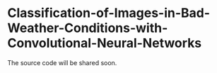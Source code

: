 # Classification-of-Images-in-Bad-Weather-Conditions-with-Convolutional-Neural-Networks
The source code will be shared soon.
